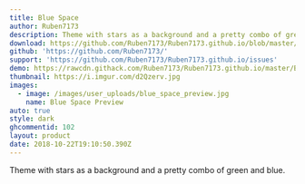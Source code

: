 ```yaml
---
title: Blue Space
author: Ruben7173
description: Theme with stars as a background and a pretty combo of green and blue.
download: https://github.com/Ruben7173/Ruben7173.github.io/blob/master/BetterDiscord-Themes/blue-space/blue-space.theme.css
github: 'https://github.com/Ruben7173/'
support: 'https://github.com/Ruben7173/Ruben7173.github.io/issues'
demo: https://rawcdn.githack.com/Ruben7173/Ruben7173.github.io/master/BetterDiscord-Themes/blue-space/code.css
thumbnail: https://i.imgur.com/d2Qzerv.jpg
images:
  - image: /images/user_uploads/blue_space_preview.jpg
    name: Blue Space Preview
auto: true
style: dark
ghcommentid: 102
layout: product
date: 2018-10-22T19:10:50.390Z
---
```

Theme with stars as a background and a pretty combo of green and blue.